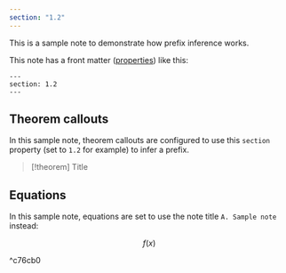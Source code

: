 ```yaml
---
section: "1.2"
---
```

This is a sample note to demonstrate how prefix inference works.

This note has a front matter ([properties](https://help.obsidian.md/Editing+and+formatting/Properties)) like this:

```
---
section: 1.2
---
```

## Theorem callouts

In this sample note, theorem callouts are configured to use this `section` property (set to `1.2` for example) to infer a prefix.

> [!theorem] Title

## Equations


In this sample note, equations are set to use the note title `A. Sample note` instead:

$$
f(x)
$$

^c76cb0